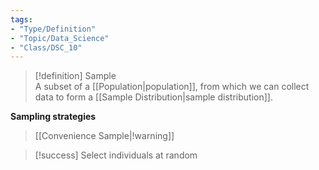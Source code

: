 ```yaml
---
tags:
- "Type/Definition"
- "Topic/Data_Science"
- "Class/DSC_10"
---
```

> [!definition] Sample  
> A subset of a [[Population|population]], from which we can collect data to form a [[Sample Distribution|sample distribution]].  

**Sampling strategies**  
> [[Convenience Sample|!warning]]  

> [!success] Select individuals at random  
